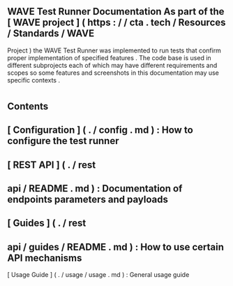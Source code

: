 #
WAVE
Test
Runner
Documentation
As
part
of
the
[
WAVE
project
]
(
https
:
/
/
cta
.
tech
/
Resources
/
Standards
/
WAVE
-
Project
)
the
WAVE
Test
Runner
was
implemented
to
run
tests
that
confirm
proper
implementation
of
specified
features
.
The
code
base
is
used
in
different
subprojects
each
of
which
may
have
different
requirements
and
scopes
so
some
features
and
screenshots
in
this
documentation
may
use
specific
contexts
.
#
#
Contents
-
[
Configuration
]
(
.
/
config
.
md
)
:
How
to
configure
the
test
runner
-
[
REST
API
]
(
.
/
rest
-
api
/
README
.
md
)
:
Documentation
of
endpoints
parameters
and
payloads
-
[
Guides
]
(
.
/
rest
-
api
/
guides
/
README
.
md
)
:
How
to
use
certain
API
mechanisms
-
[
Usage
Guide
]
(
.
/
usage
/
usage
.
md
)
:
General
usage
guide
